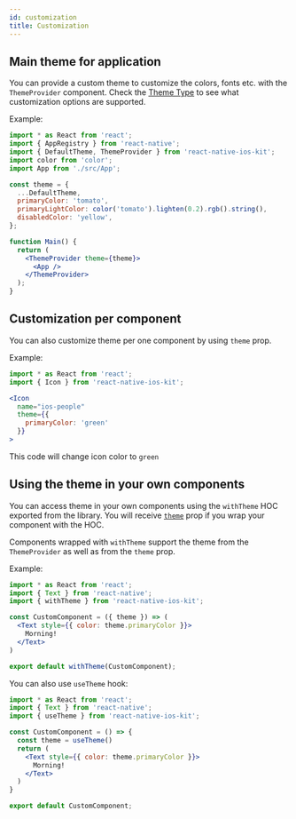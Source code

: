 ```yaml
---
id: customization
title: Customization
---
```


## Main theme for application

You can provide a custom theme to customize the colors, fonts etc. with the `ThemeProvider` component.
Check the [Theme Type](theme) to see what customization options are supported.

Example:

```jsx
import * as React from 'react';
import { AppRegistry } from 'react-native';
import { DefaultTheme, ThemeProvider } from 'react-native-ios-kit';
import color from 'color';
import App from './src/App';

const theme = {
  ...DefaultTheme,
  primaryColor: 'tomato',
  primaryLightColor: color('tomato').lighten(0.2).rgb().string(),
  disabledColor: 'yellow',
};

function Main() {
  return (
    <ThemeProvider theme={theme}>
      <App />
    </ThemeProvider>
  );
}
```

## Customization per component

You can also customize theme per one component by using `theme` prop.

Example:
```jsx
import * as React from 'react';
import { Icon } from 'react-native-ios-kit';

<Icon
  name="ios-people"
  theme={{
    primaryColor: 'green'
  }}
>
```
This code will change icon color to `green`

## Using the theme in your own components
You can access theme in your own components using the `withTheme` HOC exported from the library. You will receive [`theme`](theme) prop if you wrap your component with the HOC.

Components wrapped with `withTheme` support the theme from the `ThemeProvider` as well as from the `theme` prop.

Example:
```jsx
import * as React from 'react';
import { Text } from 'react-native';
import { withTheme } from 'react-native-ios-kit';

const CustomComponent = ({ theme }) => (
  <Text style={{ color: theme.primaryColor }}>
    Morning!
  </Text>
)

export default withTheme(CustomComponent);
```

You can also use `useTheme` hook: 
```jsx
import * as React from 'react';
import { Text } from 'react-native';
import { useTheme } from 'react-native-ios-kit';

const CustomComponent = () => {
  const theme = useTheme()
  return (
    <Text style={{ color: theme.primaryColor }}>
      Morning!
    </Text>
  )
}

export default CustomComponent;
```
